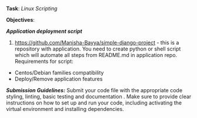 **Task**: _Linux Scripting_

**Objectives**:

**_Application deployment script_**
1. https://github.com/Manisha-Bayya/simple-django-project - this is a repository with application. 
You need to create python or shell script which will automate all steps from README.md in application repo.
Requirements for script:
- Centos/Debian families compatibility
- Deploy/Remove application features


**_Submission Guidelines:_**
Submit your code file with the appropriate code styling, linting, basic testing and documentation .
Make sure to provide clear instructions on how to set up and run your code, including activating the virtual environment and installing dependencies.